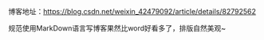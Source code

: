 博客地址：https://blog.csdn.net/weixin_42479092/article/details/82792562


规范使用MarkDown语言写博客果然比word好看多了，排版自然美观~